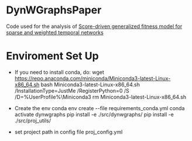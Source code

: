# DynWGraphsPaper
Code used for the analysis of [Score-driven generalized fitness model for sparse and weighted temporal networks](https://www.sciencedirect.com/science/article/abs/pii/S0020025522009446)



# Enviroment Set Up
- If you need to install conda, do:
    wget https://repo.anaconda.com/miniconda/Miniconda3-latest-Linux-x86_64.sh
    bash Miniconda3-latest-Linux-x86_64.sh /InstallationType=JustMe /RegisterPython=0 /S /D=%UserProfile%\Miniconda3
    rm Miniconda3-latest-Linux-x86_64.sh

- Create the env
    conda env create --file requirements_conda.yml 
    conda activate dynwgraphs
    pip install -e ./src/dynwgraphs/
    pip install -e ./src/proj_utils/


 - set project path in config file proj_config.yml

